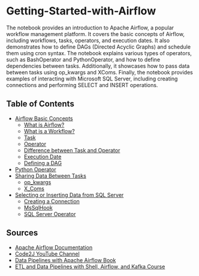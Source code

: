# Getting-Started-with-Airflow
The notebook provides an introduction to Apache Airflow, a popular workflow management platform. 
It covers the basic concepts of Airflow, including workflows, tasks, operators, and execution dates. It also demonstrates how to define DAGs (Directed Acyclic Graphs) and schedule them using cron syntax. 
The notebook explains various types of operators, such as BashOperator and PythonOperator, and how to define dependencies between tasks. Additionally, it showcases how to pass data between tasks using op_kwargs and XComs. Finally, the notebook provides examples of interacting with Microsoft SQL Server, including creating connections and performing SELECT and INSERT operations.

## Table of Contents

- [Airflow Basic Concepts](https://github.com/sa9978/Getting-Started-with-Airflow/blob/main/airflow.ipynb#airflow-basic-concepts)
  - [What is Airflow?](https://github.com/sa9978/Getting-Started-with-Airflow/blob/main/airflow.ipynb#what-is-airflow)
  - [What is a Workflow?](#what-is-a-workflow)
  - [Task](#task)
  - [Operator](#operator)
  - [Difference between Task and Operator](#difference-between-task-and-operator)
  - [Execution Date](#execution-date)
  - [Defining a DAG](#defining-a-dag)
- [Python Operator](#python-operator)
- [Sharing Data Between Tasks](#sharing-data-between-tasks)
  - [op_kwargs](#op_kwargs)
  - [X_Coms](#x_coms)
- [Selecting or Inserting Data from SQL Server](#selecting-or-inserting-data-from-sql-server)
  - [Creating a Connection](#creating-a-connection)
  - [MsSqlHook](#mssqlhook)
  - [SQL Server Operator](https://github.com/sa9978/Getting-Started-with-Airflow/blob/main/airflow.ipynb#sql-server-operator)

## Sources

- [Apache Airflow Documentation](https://airflow.apache.org/docs/apache-airflow/stable/core-concepts/dags.html)
- [Code2J YouTube Channel](https://www.youtube.com/@coder2j)
- [Data Pipelines with Apache Airflow Book](https://livebook.manning.com/book/data-pipelines-with-apache-airflow/welcome/v-6/7)
- [ETL and Data Pipelines with Shell, Airflow, and Kafka Course](https://www.coursera.org/learn/etl-and-data-pipelines-shell-airflow-kafka)

